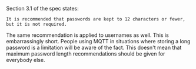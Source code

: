 Section 3.1 of the spec states:

    It is recommended that passwords are kept to 12 characters or fewer,
    but it is not required. 

The same recommendation is applied to usernames as well. This is embarrassingly short. People using MQTT in situations where storing a long password is a limitation will be aware of the fact. This doesn't mean that maximum password length recommendations should be given for everybody else.
